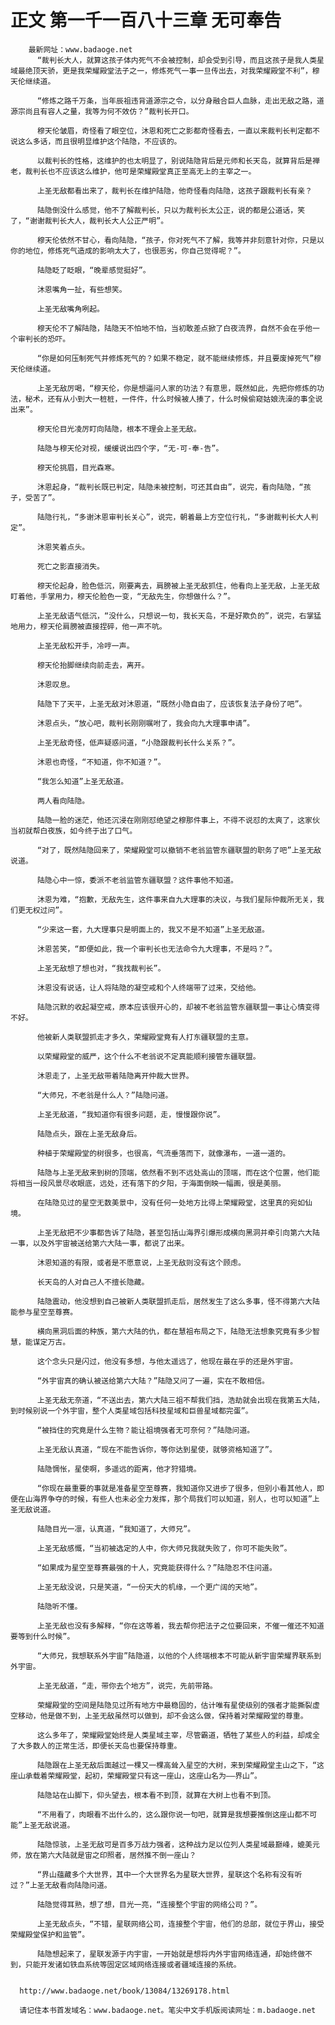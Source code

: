 # 正文 第一千一百八十三章 无可奉告
        最新网址：www.badaoge.net
          “裁判长大人，就算这孩子体内死气不会被控制，却会受到引导，而且这孩子是我人类星域最绝顶天骄，更是我荣耀殿堂法子之一，修炼死气一事一旦传出去，对我荣耀殿堂不利”，穆天伦继续道。
      
          “修炼之路千万条，当年辰祖违背道源宗之令，以分身融合巨人血脉，走出无敌之路，道源宗尚且有容人之量，我等为何不效仿？”裁判长开口。
      
          穆天伦皱眉，奇怪看了眼空位，沐恩和死亡之影都奇怪看去，一直以来裁判长判定都不说这么多话，而且很明显维护这个陆隐，不应该的。
      
          以裁判长的性格，这维护的也太明显了，别说陆隐背后是元师和长天岛，就算背后是禅老，裁判长也不应该这么维护，他可是荣耀殿堂真正至高无上的主宰之一。
      
          上圣无敌都看出来了，裁判长在维护陆隐，他奇怪看向陆隐，这孩子跟裁判长有亲？
      
          陆隐倒没什么感觉，他不了解裁判长，只以为裁判长太公正，说的都是公道话，笑了，“谢谢裁判长大人，裁判长大人公正严明”。
      
          穆天伦依然不甘心，看向陆隐，“孩子，你对死气不了解，我等并非刻意针对你，只是以你的地位，修炼死气造成的影响太大了，也很恶劣，你自己觉得呢？”。
      
          陆隐眨了眨眼，“晚辈感觉挺好”。
      
          沐恩嘴角一扯，有些想笑。
      
          上圣无敌嘴角咧起。
      
          穆天伦不了解陆隐，陆隐天不怕地不怕，当初敢差点掀了白夜流界，自然不会在乎他一个审判长的恐吓。
      
          “你是如何压制死气并修炼死气的？如果不稳定，就不能继续修炼，并且要废掉死气”穆天伦继续道。
      
          上圣无敌厉喝，“穆天伦，你是想逼问人家的功法？有意思，既然如此，先把你修炼的功法，秘术，还有从小到大一桩桩，一件件，什么时候被人揍了，什么时候偷窥姑娘洗澡的事全说出来”。
      
          穆天伦目光凌厉盯向陆隐，根本不理会上圣无敌。
      
          陆隐与穆天伦对视，缓缓说出四个字，“无-可-奉-告”。
      
          穆天伦挑眉，目光森寒。
      
          沐恩起身，“裁判长既已判定，陆隐未被控制，可还其自由”，说完，看向陆隐，“孩子，受苦了”。
      
          陆隐行礼，“多谢沐恩审判长关心”，说完，朝着最上方空位行礼，“多谢裁判长大人判定”。
      
          沐恩笑着点头。
      
          死亡之影直接消失。
      
          穆天伦起身，脸色低沉，刚要离去，肩膀被上圣无敌抓住，他看向上圣无敌，上圣无敌盯着他，手掌用力，穆天伦脸色一变，“无敌先生，你想做什么？”。
      
          上圣无敌语气低沉，“没什么，只想说一句，我长天岛，不是好欺负的”，说完，右掌猛地用力，穆天伦肩膀被直接捏碎，他一声不吭。
      
          上圣无敌松开手，冷哼一声。
      
          穆天伦抬脚继续向前走去，离开。
      
          沐恩叹息。
      
          陆隐下了天平，上圣无敌对沐恩道，“既然小隐自由了，应该恢复法子身份了吧”。
      
          沐恩点头，“放心吧，裁判长刚刚嘱咐了，我会向九大理事申请”。
      
          上圣无敌奇怪，低声疑惑问道，“小隐跟裁判长什么关系？”。
      
          沐恩也奇怪，“不知道，你不知道？”。
      
          “我怎么知道”上圣无敌道。
      
          两人看向陆隐。
      
          陆隐一脸的迷茫，他还沉浸在刚刚怼绝望之穆那件事上，不得不说怼的太爽了，这家伙当初就帮白夜族，如今终于出了口气。
      
          “对了，既然陆隐回来了，荣耀殿堂可以撤销不老翁监管东疆联盟的职务了吧”上圣无敌说道。
      
          陆隐心中一惊，委派不老翁监管东疆联盟？这件事他不知道。
      
          沐恩为难，“抱歉，无敌先生，这件事来自九大理事的决议，与我们星际仲裁所无关，我们更无权过问”。
      
          “少来这一套，九大理事只是明面上的，我又不是不知道”上圣无敌道。
      
          沐恩苦笑，“即便如此，我一个审判长也无法命令九大理事，不是吗？”。
      
          上圣无敌想了想也对，“我找裁判长”。
      
          沐恩没有说话，让人将陆隐的凝空戒和个人终端带了过来，交给他。
      
          陆隐沉默的收起凝空戒，原本应该很开心的，却被不老翁监管东疆联盟一事让心情变得不好。
      
          他被新人类联盟抓走才多久，荣耀殿堂竟有人打东疆联盟的主意。
      
          以荣耀殿堂的威严，这个什么不老翁说不定真能顺利接管东疆联盟。
      
          沐恩走了，上圣无敌带着陆隐离开仲裁大世界。
      
          “大师兄，不老翁是什么人？”陆隐问道。
      
          上圣无敌道，“我知道你有很多问题，走，慢慢跟你说”。
      
          陆隐点头，跟在上圣无敌身后。
      
          种植于荣耀殿堂的树很多，也很高，气流垂落而下，就像瀑布，一道一道的。
      
          陆隐与上圣无敌来到树的顶端，依然看不到不远处高山的顶端，而在这个位置，他们能将相当一段风景尽收眼底，远处，还有落下的夕阳，于海面倒映一幅画，很是美丽。
      
          在陆隐见过的星空无数美景中，没有任何一处地方比得上荣耀殿堂，这里真的宛如仙境。
      
          上圣无敌把不少事都告诉了陆隐，甚至包括山海界引爆形成横向黑洞并牵引向第六大陆一事，以及外宇宙被送给第六大陆一事，都说了出来。
      
          沐恩知道的有限，或者是不愿意说，上圣无敌则没有这个顾虑。
      
          长天岛的人对自己人不擅长隐藏。
      
          陆隐震动，他没想到自己被新人类联盟抓走后，居然发生了这么多事，怪不得第六大陆能参与星空至尊赛。
      
          横向黑洞后面的种族，第六大陆的仇，都在慧祖布局之下，陆隐无法想象究竟有多少智慧，能谋定万古。
      
          这个念头只是闪过，他没有多想，与他太遥远了，他现在最在乎的还是外宇宙。
      
          “外宇宙真的确认被送给第六大陆？”陆隐又问了一遍，实在不敢相信。
      
          上圣无敌无奈道，“不送出去，第六大陆三祖不帮我们挡，浩劫就会出现在我第五大陆，到时候别说一个外宇宙，整个人类星域包括科技星域和巨兽星域都完蛋”。
      
          “被挡住的究竟是什么生物？能让祖境强者无可奈何？”陆隐问道。
      
          上圣无敌认真道，“现在不能告诉你，等你达到星使，就够资格知道了”。
      
          陆隐惆怅，星使啊，多遥远的距离，他才狩猎境。
      
          “你现在最重要的事就是准备星空至尊赛，我知道你又进步了很多，但别小看其他人，即便在山海界争夺的时候，有些人也未必全力发挥，那个局我们可以知道，别人，也可以知道”上圣无敌说道。
      
          陆隐目光一凛，认真道，“我知道了，大师兄”。
      
          上圣无敌感慨，“当初被选定的人中，你大师兄我就失败了，你可不能失败”。
      
          “如果成为星空至尊赛最强的十人，究竟能获得什么？”陆隐忍不住问道。
      
          上圣无敌没说，只是笑道，“一份天大的机缘，一个更广阔的天地”。
      
          陆隐听不懂。
      
          上圣无敌也没有多解释，“你在这等着，我去帮你把法子之位要回来，不催一催还不知道要等到什么时候”。
      
          “大师兄，我想联系外宇宙”陆隐道，以他的个人终端根本不可能从新宇宙荣耀界联系到外宇宙。
      
          上圣无敌道，“走，带你去个地方”，说完，先前带路。
      
          荣耀殿堂的空间是陆隐见过所有地方中最稳固的，估计唯有星使级别的强者才能撕裂虚空移动，他是做不到，上圣无敌虽然可以做到，却不会这么做，保持着对荣耀殿堂的尊重。
      
          这么多年了，荣耀殿堂始终是人类星域主宰，尽管霸道，牺牲了某些人的利益，却成全了大多数人的正常生活，即便长天岛也要保持尊重。
      
          陆隐跟在上圣无敌后面越过一棵又一棵高耸入星空的大树，来到荣耀殿堂主山之下，“这座山承载着荣耀殿堂，起初，荣耀殿堂只有这一座山，这座山名为——界山”。
      
          陆隐站在山脚下，仰头望去，根本看不到顶，就算在大树上也看不到顶。
      
          “不用看了，肉眼看不出什么的，这么跟你说一句吧，就算是我想要推倒这座山都不可能”上圣无敌说道。
      
          陆隐惊骇，上圣无敌可是百多万战力强者，这种战力足以位列人类星域最巅峰，媲美元师，放在第六大陆就是宙之印照者，居然推不倒一座山？
      
          “界山蕴藏多个大世界，其中一个大世界名为星联大世界，星联这个名称有没有听过？”上圣无敌看向陆隐问道。
      
          陆隐觉得耳熟，想了想，目光一亮，“连接整个宇宙的网络公司？”。
      
          上圣无敌点头，“不错，星联网络公司，连接整个宇宙，他们的总部，就位于界山，接受荣耀殿堂保护和监管”。
      
          陆隐想起来了，星联发源于内宇宙，一开始就是想将内外宇宙网络连通，却始终做不到，只能开发诸如铁血系统等固定区域网络连接或者疆域连接的系统。
      
      
      http://www.badaoge.net/book/13084/13269178.html
      
      请记住本书首发域名：www.badaoge.net。笔尖中文手机版阅读网址：m.badaoge.net